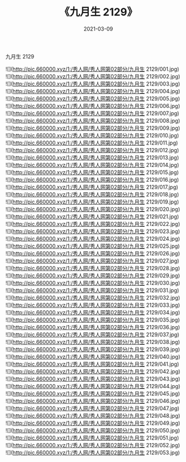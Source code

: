 ﻿---
layout: post
title:  《九月生 2129》
date:   2021-03-09
img: http://pic.660000.xyz/1:/秀人网/秀人网第02部分/九月生 2129/000.jpg
categories: [美女, 清纯, 唯美]
---

九月生 2129

  ![](http://pic.660000.xyz/1:/秀人网/秀人网第02部分/九月生 2129/001.jpg) <br> ![](http://pic.660000.xyz/1:/秀人网/秀人网第02部分/九月生 2129/002.jpg) <br> ![](http://pic.660000.xyz/1:/秀人网/秀人网第02部分/九月生 2129/003.jpg) <br> ![](http://pic.660000.xyz/1:/秀人网/秀人网第02部分/九月生 2129/004.jpg) <br> ![](http://pic.660000.xyz/1:/秀人网/秀人网第02部分/九月生 2129/005.jpg) <br> ![](http://pic.660000.xyz/1:/秀人网/秀人网第02部分/九月生 2129/006.jpg) <br> ![](http://pic.660000.xyz/1:/秀人网/秀人网第02部分/九月生 2129/007.jpg) <br> ![](http://pic.660000.xyz/1:/秀人网/秀人网第02部分/九月生 2129/008.jpg) <br> ![](http://pic.660000.xyz/1:/秀人网/秀人网第02部分/九月生 2129/009.jpg) <br> ![](http://pic.660000.xyz/1:/秀人网/秀人网第02部分/九月生 2129/010.jpg) <br> ![](http://pic.660000.xyz/1:/秀人网/秀人网第02部分/九月生 2129/011.jpg) <br> ![](http://pic.660000.xyz/1:/秀人网/秀人网第02部分/九月生 2129/012.jpg) <br> ![](http://pic.660000.xyz/1:/秀人网/秀人网第02部分/九月生 2129/013.jpg) <br> ![](http://pic.660000.xyz/1:/秀人网/秀人网第02部分/九月生 2129/014.jpg) <br> ![](http://pic.660000.xyz/1:/秀人网/秀人网第02部分/九月生 2129/015.jpg) <br> ![](http://pic.660000.xyz/1:/秀人网/秀人网第02部分/九月生 2129/016.jpg) <br> ![](http://pic.660000.xyz/1:/秀人网/秀人网第02部分/九月生 2129/017.jpg) <br> ![](http://pic.660000.xyz/1:/秀人网/秀人网第02部分/九月生 2129/018.jpg) <br> ![](http://pic.660000.xyz/1:/秀人网/秀人网第02部分/九月生 2129/019.jpg) <br> ![](http://pic.660000.xyz/1:/秀人网/秀人网第02部分/九月生 2129/020.jpg) <br> ![](http://pic.660000.xyz/1:/秀人网/秀人网第02部分/九月生 2129/021.jpg) <br> ![](http://pic.660000.xyz/1:/秀人网/秀人网第02部分/九月生 2129/022.jpg) <br> ![](http://pic.660000.xyz/1:/秀人网/秀人网第02部分/九月生 2129/023.jpg) <br> ![](http://pic.660000.xyz/1:/秀人网/秀人网第02部分/九月生 2129/024.jpg) <br> ![](http://pic.660000.xyz/1:/秀人网/秀人网第02部分/九月生 2129/025.jpg) <br> ![](http://pic.660000.xyz/1:/秀人网/秀人网第02部分/九月生 2129/026.jpg) <br> ![](http://pic.660000.xyz/1:/秀人网/秀人网第02部分/九月生 2129/027.jpg) <br> ![](http://pic.660000.xyz/1:/秀人网/秀人网第02部分/九月生 2129/028.jpg) <br> ![](http://pic.660000.xyz/1:/秀人网/秀人网第02部分/九月生 2129/029.jpg) <br> ![](http://pic.660000.xyz/1:/秀人网/秀人网第02部分/九月生 2129/030.jpg) <br> ![](http://pic.660000.xyz/1:/秀人网/秀人网第02部分/九月生 2129/031.jpg) <br> ![](http://pic.660000.xyz/1:/秀人网/秀人网第02部分/九月生 2129/032.jpg) <br> ![](http://pic.660000.xyz/1:/秀人网/秀人网第02部分/九月生 2129/033.jpg) <br> ![](http://pic.660000.xyz/1:/秀人网/秀人网第02部分/九月生 2129/034.jpg) <br> ![](http://pic.660000.xyz/1:/秀人网/秀人网第02部分/九月生 2129/035.jpg) <br> ![](http://pic.660000.xyz/1:/秀人网/秀人网第02部分/九月生 2129/036.jpg) <br> ![](http://pic.660000.xyz/1:/秀人网/秀人网第02部分/九月生 2129/037.jpg) <br> ![](http://pic.660000.xyz/1:/秀人网/秀人网第02部分/九月生 2129/038.jpg) <br> ![](http://pic.660000.xyz/1:/秀人网/秀人网第02部分/九月生 2129/039.jpg) <br> ![](http://pic.660000.xyz/1:/秀人网/秀人网第02部分/九月生 2129/040.jpg) <br> ![](http://pic.660000.xyz/1:/秀人网/秀人网第02部分/九月生 2129/041.jpg) <br> ![](http://pic.660000.xyz/1:/秀人网/秀人网第02部分/九月生 2129/042.jpg) <br> ![](http://pic.660000.xyz/1:/秀人网/秀人网第02部分/九月生 2129/043.jpg) <br> ![](http://pic.660000.xyz/1:/秀人网/秀人网第02部分/九月生 2129/044.jpg) <br> ![](http://pic.660000.xyz/1:/秀人网/秀人网第02部分/九月生 2129/045.jpg) <br> ![](http://pic.660000.xyz/1:/秀人网/秀人网第02部分/九月生 2129/046.jpg) <br> ![](http://pic.660000.xyz/1:/秀人网/秀人网第02部分/九月生 2129/047.jpg) <br> ![](http://pic.660000.xyz/1:/秀人网/秀人网第02部分/九月生 2129/048.jpg) <br> ![](http://pic.660000.xyz/1:/秀人网/秀人网第02部分/九月生 2129/049.jpg) <br> ![](http://pic.660000.xyz/1:/秀人网/秀人网第02部分/九月生 2129/050.jpg) <br> ![](http://pic.660000.xyz/1:/秀人网/秀人网第02部分/九月生 2129/051.jpg) <br> ![](http://pic.660000.xyz/1:/秀人网/秀人网第02部分/九月生 2129/052.jpg) <br> ![](http://pic.660000.xyz/1:/秀人网/秀人网第02部分/九月生 2129/053.jpg) <br>